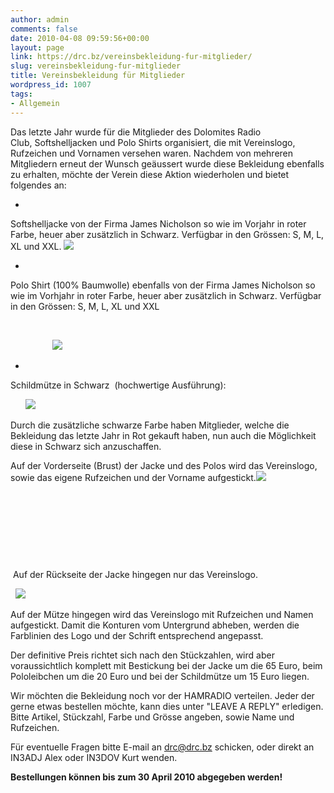 ```yaml
---
author: admin
comments: false
date: 2010-04-08 09:59:56+00:00
layout: page
link: https://drc.bz/vereinsbekleidung-fur-mitglieder/
slug: vereinsbekleidung-fur-mitglieder
title: Vereinsbekleidung für Mitglieder
wordpress_id: 1007
tags:
- Allgemein
---
```


Das letzte Jahr wurde für die Mitglieder des Dolomites Radio Club, Softshelljacken und Polo Shirts organisiert, die mit Vereinslogo, Rufzeichen und Vornamen versehen waren. Nachdem von mehreren Mitgliedern erneut der Wunsch geäussert wurde diese Bekleidung ebenfalls zu erhalten, möchte der Verein diese Aktion wiederholen und bietet folgendes an:         






	
  * 


Softshelljacke von der Firma James Nicholson so wie im Vorjahr in roter Farbe, heuer aber zusätzlich in Schwarz. Verfügbar in den Grössen: S, M, L, XL und XXL. ![](https://drc.bz/wp-content/uploads/2010/04/Beide-Jacken.bmp)


	
  * 


Polo Shirt (100% Baumwolle) ebenfalls von der Firma James Nicholson so wie im Vorhjahr in roter Farbe, heuer aber zusätzlich in Schwarz. Verfügbar in den Grössen: S, M, L, XL und XXL



     


                 ![](https://drc.bz/wp-content/uploads/2010/04/beide-polo2.jpg)     






	
  * 





Schildmütze in Schwarz  (hochwertige Ausführung):      









      ![](https://drc.bz/wp-content/uploads/2010/04/kappl1-300x225.jpg)  




Durch die zusätzliche schwarze Farbe haben Mitglieder, welche die Bekleidung das letzte Jahr in Rot gekauft haben, nun auch die Möglichkeit diese in Schwarz sich anzuschaffen.            




Auf der Vorderseite (Brust) der Jacke und des Polos wird das Vereinslogo, sowie das eigene Rufzeichen und der Vorname aufgestickt.![](https://drc.bz/wp-content/uploads/2010/04/02042010-150x150.jpg)         




        




        




            




          

























 Auf der Rückseite der Jacke hingegen nur das Vereinslogo.       







  ![](https://drc.bz/wp-content/uploads/2010/04/02042010001.jpg)         




Auf der Mütze hingegen wird das Vereinslogo mit Rufzeichen und Namen aufgestickt. Damit die Konturen vom Untergrund abheben, werden die Farblinien des Logo und der Schrift entsprechend angepasst.     










Der definitive Preis richtet sich nach den Stückzahlen, wird aber voraussichtlich komplett mit Bestickung bei der Jacke um die 65 Euro, beim Pololeibchen um die 20 Euro und bei der Schildmütze um 15 Euro liegen.    







Wir möchten die Bekleidung noch vor der HAMRADIO verteilen. Jeder der gerne etwas bestellen möchte, kann dies unter "LEAVE A REPLY" erledigen. Bitte Artikel, Stückzahl, Farbe und Grösse angeben, sowie Name und Rufzeichen.       




Für eventuelle Fragen bitte E-mail an [drc@drc.bz](mailto:drc@drc.bz) schicken, oder direkt an IN3ADJ Alex oder IN3DOV Kurt wenden.   



















**Bestellungen können bis zum 30 April 2010 abgegeben werden!** 
